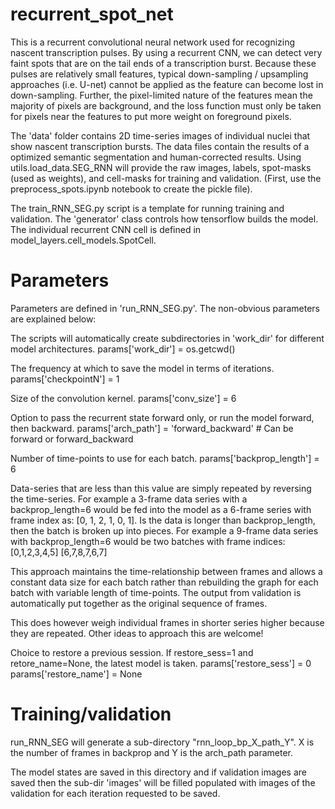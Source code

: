 # recurrent_spot_net

This is a recurrent convolutional neural network used for recognizing nascent transcription pulses. By using a recurrent CNN, we can detect very faint spots that are on the tail ends of a transcription burst. Because these pulses are relatively small features, typical down-sampling / upsampling approaches (i.e. U-net) cannot be applied as the feature can become lost in down-sampling. Further, the pixel-limited nature of the features mean the majority of pixels are background, and the loss function must only be taken for pixels near the features to put more weight on foreground pixels.  

The 'data' folder contains 2D time-series images of individual nuclei that show nascent transcription bursts. The data files contain the results of a optimized semantic segmentation and human-corrected results. Using utils.load_data.SEG_RNN will provide the raw images, labels, spot-masks (used as weights), and cell-masks for training and validation. (First, use the preprocess_spots.ipynb notebook to create the pickle file). 

The train_RNN_SEG.py script is a template for running training and validation. The 'generator' class controls how tensorflow builds the model. The individual recurrent CNN cell is defined in model_layers.cell_models.SpotCell. 

# Parameters 

Parameters are defined in 'run_RNN_SEG.py'. The non-obvious parameters are explained below:

The scripts will automatically create subdirectories in 'work_dir' for different model architectures.
params['work_dir'] = os.getcwd()

The frequency at which to save the model in terms of iterations. 
params['checkpointN'] = 1

Size of the convolution kernel. 
params['conv_size'] = 6

Option to pass the recurrent state forward only, or run the model forward, then backward. 
params['arch_path'] = 'forward_backward' # Can be forward or forward_backward

Number of time-points to use for each batch.
params['backprop_length'] = 6

Data-series that are less than this value are simply repeated by reversing the time-series. For example a 3-frame data series with a backprop_length=6 would be fed into the model as a 6-frame series with frame index as: [0, 1, 2, 1, 0, 1]. Is the data is longer than backprop_length, then the batch is broken up into pieces. For example a 9-frame data series with backprop_length=6 would be two batches with frame indices:
[0,1,2,3,4,5]
[6,7,8,7,6,7]

This approach maintains the time-relationship between frames and allows a constant data size for each batch rather than rebuilding the graph for each batch with variable length of time-points. The output from validation is automatically put together as the original sequence of frames. 

This does however weigh individual frames in shorter series higher because they are repeated. Other ideas to approach this are welcome! 

Choice to restore a previous session. If restore_sess=1 and retore_name=None, the latest model is taken. 
params['restore_sess'] = 0
params['restore_name'] = None

# Training/validation

run_RNN_SEG will generate a sub-directory "rnn_loop_bp_X_path_Y". X is the number of frames in backprop and Y is the arch_path parameter. 

The model states are saved in this directory and if validation images are saved then the sub-dir 'images' will be filled populated with images of the validation for each iteration requested to be saved. 
